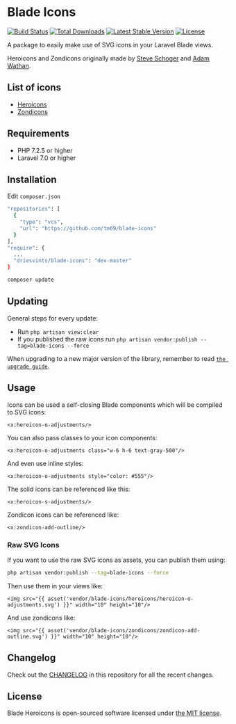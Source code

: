 # Blade Icons

<a href="https://github.com/driesvints/blade-icons/actions"><img src="https://github.com/driesvints/blade-icons/workflows/tests/badge.svg" alt="Build Status"></a>
<a href="https://packagist.org/packages/driesvints/blade-icons"><img src="https://poser.pugx.org/driesvints/blade-icons/d/total.svg" alt="Total Downloads"></a>
<a href="https://packagist.org/packages/driesvints/blade-icons"><img src="https://poser.pugx.org/driesvints/blade-icons/v/stable.svg" alt="Latest Stable Version"></a>
<a href="https://packagist.org/packages/driesvints/blade-icons"><img src="https://poser.pugx.org/driesvints/blade-icons/license.svg" alt="License"></a>

A package to easily make use of SVG icons in your Laravel Blade views. 

Heroicons and Zondicons originally made by [Steve Schoger](https://twitter.com/steveschoger) and [Adam Wathan](https://twitter.com/adamwathan).

## List of icons

- [Heroicons](resources/images/heroicons)
- [Zondicons](resources/images/zondicons)

## Requirements

- PHP 7.2.5 or higher
- Laravel 7.0 or higher

## Installation

Edit `composer.json`

```bash
"repositories": [
  {
    "type": "vcs",
    "url": "https://github.com/tm69/blade-icons"
  }
],
"require": {
  ...
  "driesvints/blade-icons": "dev-master"
}
```

```bash
composer update
```

## Updating

General steps for every update:

- Run `php artisan view:clear`
- If you published the raw icons run `php artisan vendor:publish --tag=blade-icons --force`

When upgrading to a new major version of the library, remember to read [`the upgrade guide`](UPGRADE.md).

## Usage

Icons can be used a self-closing Blade components which will be compiled to SVG icons:

```blade
<x:heroicon-o-adjustments/>
```

You can also pass classes to your icon components:

```blade
<x:heroicon-o-adjustments class="w-6 h-6 text-gray-500"/>
```

And even use inline styles:

```blade
<x:heroicon-o-adjustments style="color: #555"/>
```

The solid icons can be referenced like this:

```blade
<x:heroicon-s-adjustments/>
```

Zondicon icons can be referenced like:

```blade
<x:zondicon-add-outline/>
```

### Raw SVG Icons

If you want to use the raw SVG icons as assets, you can publish them using:

```bash
php artisan vendor:publish --tag=blade-icons --force
```

Then use them in your views like:

```blade
<img src="{{ asset('vendor/blade-icons/heroicons/heroicon-o-adjustments.svg') }}" width="10" height="10"/>
```

And use zondicons like: 

```blade
<img src="{{ asset('vendor/blade-icons/zondicons/zondicon-add-outline.svg') }}" width="10" height="10"/>
```

## Changelog

Check out the [CHANGELOG](CHANGELOG.md) in this repository for all the recent changes.

## License

Blade Heroicons is open-sourced software licensed under [the MIT license](LICENSE.md).

